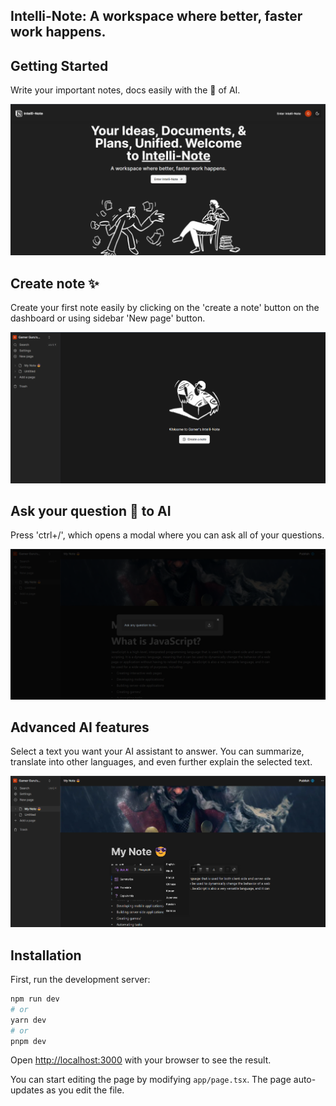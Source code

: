 ## Intelli-Note: A workspace where better, faster work happens.

## Getting Started

Write your important notes, docs easily with the 💪 of AI.

<img src="./readme_images/home.png"/>

## Create note ✨

Create your first note easily by clicking on the 'create a note' button on the dashboard or using sidebar 'New page' button.

<img src='./readme_images/dashboard.png'/>

## Ask your question 🤔 to AI

Press 'ctrl+/', which opens a modal where you can ask all of your questions.

<img src="./readme_images/chatModal.png"/>

## Advanced AI features

Select a text you want your AI assistant to answer. You can summarize, translate into other languages, and even further explain the selected text.

<img src="./readme_images/AI.png"/>

## Installation

First, run the development server:

```bash
npm run dev
# or
yarn dev
# or
pnpm dev
```

Open [http://localhost:3000](http://localhost:3000) with your browser to see the result.

You can start editing the page by modifying `app/page.tsx`. The page auto-updates as you edit the file.
